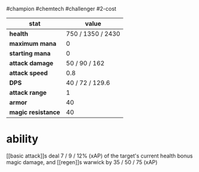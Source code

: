 #champion
#chemtech
#challenger
#2-cost

| stat | value |
|---|---|
| **health** | 750 / 1350 / 2430 |
| **maximum mana** | 0 |
| **starting mana** | 0 |
| **attack damage** | 50 / 90 / 162 |
| **attack speed** | 0.8 |
| **DPS** | 40 / 72 / 129.6 | 
| **attack range** | 1 |
| **armor** | 40 |
| **magic resistance** | 40 |

# ability
[[basic attack]]s deal 7 / 9 / 12% (xAP) of the target's current health bonus magic damage, and [[regen]]s warwick by 35 / 50 / 75 (xAP)